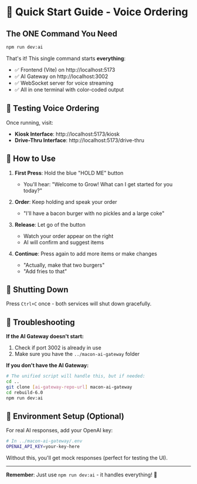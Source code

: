 # 🚀 Quick Start Guide - Voice Ordering

## The ONE Command You Need

```bash
npm run dev:ai
```

That's it! This single command starts **everything**:
- ✅ Frontend (Vite) on http://localhost:5173
- ✅ AI Gateway on http://localhost:3002
- ✅ WebSocket server for voice streaming
- ✅ All in one terminal with color-coded output

## 🎯 Testing Voice Ordering

Once running, visit:
- **Kiosk Interface**: http://localhost:5173/kiosk
- **Drive-Thru Interface**: http://localhost:5173/drive-thru

## 🎤 How to Use

1. **First Press**: Hold the blue "HOLD ME" button
   - You'll hear: "Welcome to Grow! What can I get started for you today?"

2. **Order**: Keep holding and speak your order
   - "I'll have a bacon burger with no pickles and a large coke"

3. **Release**: Let go of the button
   - Watch your order appear on the right
   - AI will confirm and suggest items

4. **Continue**: Press again to add more items or make changes
   - "Actually, make that two burgers"
   - "Add fries to that"

## 🛑 Shutting Down

Press `Ctrl+C` once - both services will shut down gracefully.

## 🔧 Troubleshooting

**If the AI Gateway doesn't start:**
1. Check if port 3002 is already in use
2. Make sure you have the `../macon-ai-gateway` folder

**If you don't have the AI Gateway:**
```bash
# The unified script will handle this, but if needed:
cd ..
git clone [ai-gateway-repo-url] macon-ai-gateway
cd rebuild-6.0
npm run dev:ai
```

## 📝 Environment Setup (Optional)

For real AI responses, add your OpenAI key:
```bash
# In ../macon-ai-gateway/.env
OPENAI_API_KEY=your-key-here
```

Without this, you'll get mock responses (perfect for testing the UI).

---

**Remember**: Just use `npm run dev:ai` - it handles everything! 🎉
